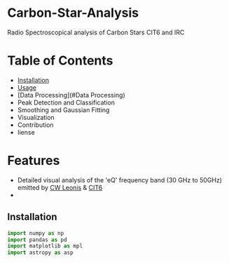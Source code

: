# Carbon-Star-Analysis
Radio Spectroscopical analysis of Carbon Stars CIT6 and IRC 

# Table of Contents
- [Installation](#installation)
- [Usage](#usage)
- [Data Processing](#Data Processing)
- Peak Detection and Classification
- Smoothing and Gaussian Fitting
- Visualization
- Contribution
- liense 



# Features
- Detailed visual analysis of the 'eQ' frequency band (30 GHz to 50GHz) emitted by [CW Leonis](https://en.wikipedia.org/wiki/CW_Leonis) & [CIT6](https://en.wikipedia.org/wiki/CIT_6)
- 


## Installation 

```python 
import numpy as np
import pandas as pd
import matplotlib as mpl
import astropy as asp

```
